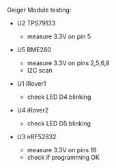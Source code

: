 Geiger Module testing:

* U2 TPS79133
	* measure 3.3V on pin 5
	
* U5 BME280
	* measure 3.3V on pins 2,5,6,8
	* I2C scan

* U1 iRover1
	* check LED D4 blinking
	
* U4 iRover2
	* check LED D5 blinking
	
* U3 nRF52832
	* measure 3.3V on pins 18
	* check if programming OK
